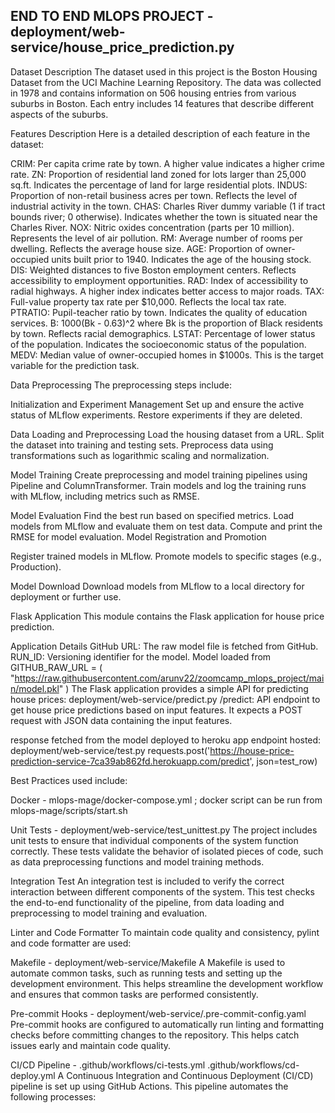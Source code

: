 ## END TO END MLOPS PROJECT - deployment/web-service/house_price_prediction.py

Dataset Description
The dataset used in this project is the Boston Housing Dataset from the UCI Machine Learning Repository. The data was collected in 1978 and contains information on 506 housing entries from various suburbs in Boston. Each entry includes 14 features that describe different aspects of the suburbs.

Features Description
Here is a detailed description of each feature in the dataset:

CRIM: Per capita crime rate by town. A higher value indicates a higher crime rate.
ZN: Proportion of residential land zoned for lots larger than 25,000 sq.ft. Indicates the percentage of land for large residential plots.
INDUS: Proportion of non-retail business acres per town. Reflects the level of industrial activity in the town.
CHAS: Charles River dummy variable (1 if tract bounds river; 0 otherwise). Indicates whether the town is situated near the Charles River.
NOX: Nitric oxides concentration (parts per 10 million). Represents the level of air pollution.
RM: Average number of rooms per dwelling. Reflects the average house size.
AGE: Proportion of owner-occupied units built prior to 1940. Indicates the age of the housing stock.
DIS: Weighted distances to five Boston employment centers. Reflects accessibility to employment opportunities.
RAD: Index of accessibility to radial highways. A higher index indicates better access to major roads.
TAX: Full-value property tax rate per $10,000. Reflects the local tax rate.
PTRATIO: Pupil-teacher ratio by town. Indicates the quality of education services.
B: 1000(Bk - 0.63)^2 where Bk is the proportion of Black residents by town. Reflects racial demographics.
LSTAT: Percentage of lower status of the population. Indicates the socioeconomic status of the population.
MEDV: Median value of owner-occupied homes in $1000s. This is the target variable for the prediction task.

Data Preprocessing
The preprocessing steps include:

Initialization and Experiment Management
Set up and ensure the active status of MLflow experiments.
Restore experiments if they are deleted.

Data Loading and Preprocessing
Load the housing dataset from a URL.
Split the dataset into training and testing sets.
Preprocess data using transformations such as logarithmic scaling and normalization.

Model Training
Create preprocessing and model training pipelines using Pipeline and ColumnTransformer.
Train models and log the training runs with MLflow, including metrics such as RMSE.

Model Evaluation
Find the best run based on specified metrics.
Load models from MLflow and evaluate them on test data.
Compute and print the RMSE for model evaluation.
Model Registration and Promotion

Register trained models in MLflow.
Promote models to specific stages (e.g., Production).

Model Download
Download models from MLflow to a local directory for deployment or further use.

Flask Application
This module contains the Flask application for house price prediction.

Application Details
GitHub URL: The raw model file is fetched from GitHub.
RUN_ID: Versioning identifier for the model.
Model loaded from GITHUB_RAW_URL = (
    "https://raw.githubusercontent.com/arunv22/zoomcamp_mlops_project/main/model.pkl"
)
The Flask application provides a simple API for predicting house prices: deployment/web-service/predict.py
/predict: API endpoint to get house price predictions based on input features.
It expects a POST request with JSON data containing the input features.

response fetched from the model deployed to heroku app endpoint hosted: deployment/web-service/test.py
requests.post('https://house-price-prediction-service-7ca39ab862fd.herokuapp.com/predict', json=test_row)

Best Practices used include:

Docker - mlops-mage/docker-compose.yml ; docker script can be run from mlops-mage/scripts/start.sh

Unit Tests - deployment/web-service/test_unittest.py
The project includes unit tests to ensure that individual components of the system function correctly. These tests validate the behavior of isolated pieces of code, such as data preprocessing functions and model training methods.

Integration Test
An integration test is included to verify the correct interaction between different components of the system. This test checks the end-to-end functionality of the pipeline, from data loading and preprocessing to model training and evaluation.

Linter and Code Formatter
To maintain code quality and consistency, pylint and code formatter are used:

Makefile - deployment/web-service/Makefile
A Makefile is used to automate common tasks, such as running tests and setting up the development environment. This helps streamline the development workflow and ensures that common tasks are performed consistently.

Pre-commit Hooks - deployment/web-service/.pre-commit-config.yaml
Pre-commit hooks are configured to automatically run linting and formatting checks before committing changes to the repository. This helps catch issues early and maintain code quality.

CI/CD Pipeline - 
.github/workflows/ci-tests.yml
.github/workflows/cd-deploy.yml
A Continuous Integration and Continuous Deployment (CI/CD) pipeline is set up using GitHub Actions. This pipeline automates the following processes:
